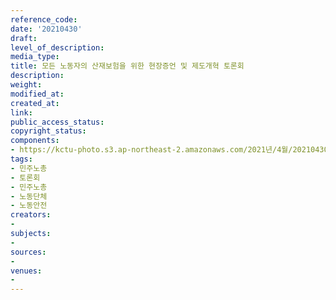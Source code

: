 ```yaml
---
reference_code: 
date: '20210430'
draft: 
level_of_description: 
media_type: 
title: 모든 노동자의 산재보험을 위한 현장증언 및 제도개혁 토론회
description: 
weight: 
modified_at: 
created_at: 
link: 
public_access_status: 
copyright_status: 
components:
- https://kctu-photo.s3.ap-northeast-2.amazonaws.com/2021년/4월/20210430-모든+노동자의+산재보험을+위한+현장증언+및+제도개혁+토론회_민주노총_토론회_민주노총_노동단체_노동안전/_1DX0061.jpg
tags:
- 민주노총
- 토론회
- 민주노총
- 노동단체
- 노동안전
creators:
- 
subjects:
- 
sources:
- 
venues:
- 
---
```

